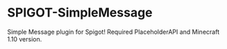 # SPIGOT-SimpleMessage
Simple Message plugin for Spigot! Required PlaceholderAPI and Minecraft 1.10 version.
